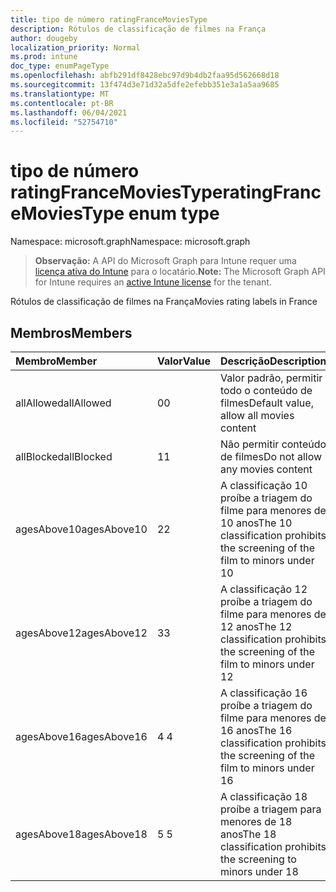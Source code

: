 ```yaml
---
title: tipo de número ratingFranceMoviesType
description: Rótulos de classificação de filmes na França
author: dougeby
localization_priority: Normal
ms.prod: intune
doc_type: enumPageType
ms.openlocfilehash: abfb291df8428ebc97d9b4db2faa95d562668d18
ms.sourcegitcommit: 13f474d3e71d32a5dfe2efebb351e3a1a5aa9685
ms.translationtype: MT
ms.contentlocale: pt-BR
ms.lasthandoff: 06/04/2021
ms.locfileid: "52754710"
---
```

# <a name="ratingfrancemoviestype-enum-type"></a><span data-ttu-id="4d99a-103">tipo de número ratingFranceMoviesType</span><span class="sxs-lookup"><span data-stu-id="4d99a-103">ratingFranceMoviesType enum type</span></span>

<span data-ttu-id="4d99a-104">Namespace: microsoft.graph</span><span class="sxs-lookup"><span data-stu-id="4d99a-104">Namespace: microsoft.graph</span></span>

> <span data-ttu-id="4d99a-105">**Observação:** A API do Microsoft Graph para Intune requer uma [licença ativa do Intune](https://go.microsoft.com/fwlink/?linkid=839381) para o locatário.</span><span class="sxs-lookup"><span data-stu-id="4d99a-105">**Note:** The Microsoft Graph API for Intune requires an [active Intune license](https://go.microsoft.com/fwlink/?linkid=839381) for the tenant.</span></span>

<span data-ttu-id="4d99a-106">Rótulos de classificação de filmes na França</span><span class="sxs-lookup"><span data-stu-id="4d99a-106">Movies rating labels in France</span></span>

## <a name="members"></a><span data-ttu-id="4d99a-107">Membros</span><span class="sxs-lookup"><span data-stu-id="4d99a-107">Members</span></span>
|<span data-ttu-id="4d99a-108">Membro</span><span class="sxs-lookup"><span data-stu-id="4d99a-108">Member</span></span>|<span data-ttu-id="4d99a-109">Valor</span><span class="sxs-lookup"><span data-stu-id="4d99a-109">Value</span></span>|<span data-ttu-id="4d99a-110">Descrição</span><span class="sxs-lookup"><span data-stu-id="4d99a-110">Description</span></span>|
|:---|:---|:---|
|<span data-ttu-id="4d99a-111">allAllowed</span><span class="sxs-lookup"><span data-stu-id="4d99a-111">allAllowed</span></span>|<span data-ttu-id="4d99a-112">0</span><span class="sxs-lookup"><span data-stu-id="4d99a-112">0</span></span>|<span data-ttu-id="4d99a-113">Valor padrão, permitir todo o conteúdo de filmes</span><span class="sxs-lookup"><span data-stu-id="4d99a-113">Default value, allow all movies content</span></span>|
|<span data-ttu-id="4d99a-114">allBlocked</span><span class="sxs-lookup"><span data-stu-id="4d99a-114">allBlocked</span></span>|<span data-ttu-id="4d99a-115">1</span><span class="sxs-lookup"><span data-stu-id="4d99a-115">1</span></span>|<span data-ttu-id="4d99a-116">Não permitir conteúdo de filmes</span><span class="sxs-lookup"><span data-stu-id="4d99a-116">Do not allow any movies content</span></span>|
|<span data-ttu-id="4d99a-117">agesAbove10</span><span class="sxs-lookup"><span data-stu-id="4d99a-117">agesAbove10</span></span>|<span data-ttu-id="4d99a-118">2</span><span class="sxs-lookup"><span data-stu-id="4d99a-118">2</span></span>|<span data-ttu-id="4d99a-119">A classificação 10 proíbe a triagem do filme para menores de 10 anos</span><span class="sxs-lookup"><span data-stu-id="4d99a-119">The 10 classification prohibits the screening of the film to minors under 10</span></span>|
|<span data-ttu-id="4d99a-120">agesAbove12</span><span class="sxs-lookup"><span data-stu-id="4d99a-120">agesAbove12</span></span>|<span data-ttu-id="4d99a-121">3</span><span class="sxs-lookup"><span data-stu-id="4d99a-121">3</span></span>|<span data-ttu-id="4d99a-122">A classificação 12 proíbe a triagem do filme para menores de 12 anos</span><span class="sxs-lookup"><span data-stu-id="4d99a-122">The 12 classification prohibits the screening of the film to minors under 12</span></span>|
|<span data-ttu-id="4d99a-123">agesAbove16</span><span class="sxs-lookup"><span data-stu-id="4d99a-123">agesAbove16</span></span>|<span data-ttu-id="4d99a-124">4 </span><span class="sxs-lookup"><span data-stu-id="4d99a-124">4</span></span>|<span data-ttu-id="4d99a-125">A classificação 16 proíbe a triagem do filme para menores de 16 anos</span><span class="sxs-lookup"><span data-stu-id="4d99a-125">The 16 classification prohibits the screening of the film to minors under 16</span></span>|
|<span data-ttu-id="4d99a-126">agesAbove18</span><span class="sxs-lookup"><span data-stu-id="4d99a-126">agesAbove18</span></span>|<span data-ttu-id="4d99a-127">5 </span><span class="sxs-lookup"><span data-stu-id="4d99a-127">5</span></span>|<span data-ttu-id="4d99a-128">A classificação 18 proíbe a triagem para menores de 18 anos</span><span class="sxs-lookup"><span data-stu-id="4d99a-128">The 18 classification prohibits the screening to minors under 18</span></span>|




